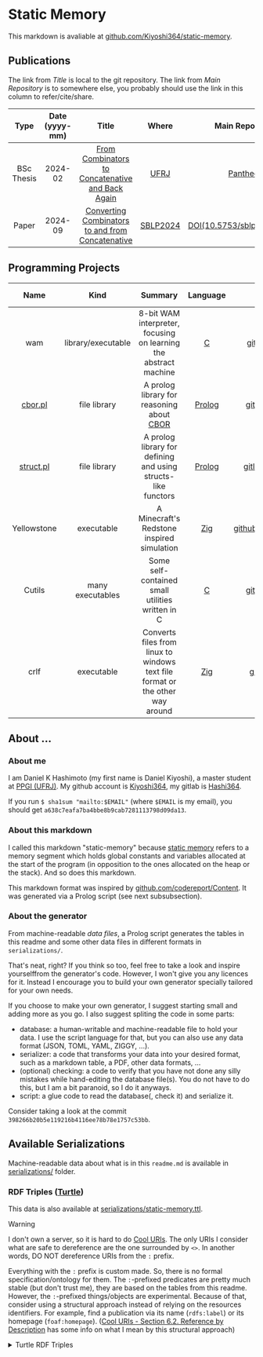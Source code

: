# Static Memory

This markdown is avaliable at [github.com/Kiyoshi364/static-memory](github.com/Kiyoshi364/static-memory).

## Publications

The link from _Title_ is local to the git repository.
The link from _Main Repository_ is to somewhere else,
you probably should use the link in this column to refer/cite/share.

|Type|Date (yyyy-mm)|Title|Where|Main Repository|Slides|
|:---:|:---:|:---:|:---:|:---:|:---:|
|BSc Thesis|2024-02|[From Combinators to Concatenative and Back Again](./publications/From_Combinators_to_Concatenative_and_Back_Again.pdf)|[UFRJ](https://ufrj.br/en/)|[Pantheon](http://hdl.handle.net/11422/22871)|[slides pt-BR](./publications/From_Combinators_to_Concatenative_and_Back_Again_slides.pdf)|
|Paper|2024-09|[Converting Combinators to and from Concatenative](./publications/Converting_Combinators_to_and_from_Concatenative.pdf)|[SBLP2024](https://cbsoft.sbc.org.br/2024/sblp/?lang=en)|[DOI(10.5753/sblp.2024.3460)](https://doi.org/10.5753/sblp.2024.3460)|[slides](./publications/Converting_Combinators_to_and_from_Concatenative_slides.pdf)|

## Programming Projects

|Name|Kind|Summary|Language|Main Repository|Mirrors|Last Updated|
|:---:|:---:|:---:|:---:|:---:|:---:|:---:|
|wam|library/executable|8-bit WAM interpreter, focusing on learning the abstract machine|[C](https://en.wikipedia.org/wiki/C_(programming_language))|[github.com/Kiyoshi364/wam](https://github.com/Kiyoshi364/wam)|-|2025-03|
|[cbor.pl](https://gitlab.com/Hashi364/cbor-pl/blob/main/cbor.pl)|file library|A prolog library for reasoning about [CBOR](https://en.wikipedia.org/wiki/CBOR)|[Prolog](https://en.wikipedia.org/wiki/Prolog)|[gitlab.com/Hashi364/cbor-pl](https://gitlab.com/Hashi364/cbor-pl)|[github.com/Kiyoshi364/cbor-pl](https://github.com/Kiyoshi364/cbor-pl)|2025-02|
|[struct.pl](https://gitlab.com/Hashi364/struct-pl/blob/main/struct.pl)|file library|A prolog library for defining and using structs-like functors|[Prolog](https://en.wikipedia.org/wiki/Prolog)|[gitlab.com/Hashi364/struct-pl](https://gitlab.com/Hashi364/struct-pl)|[github.com/Kiyoshi364/struct-pl](https://github.com/Kiyoshi364/struct-pl)|2025-02|
|Yellowstone|executable|A Minecraft's Redstone inspired simulation|[Zig](https://ziglang.org/)|[github.com/Kiyoshi364/yellowstone](https://github.com/Kiyoshi364/yellowstone)|-|2024-06|
|Cutils|many executables|Some self-contained small utilities written in C|[C](https://en.wikipedia.org/wiki/C_(programming_language))|[github.com/Kiyoshi364/cutils](https://github.com/Kiyoshi364/cutils)|-|2024-06|
|crlf|executable|Converts files from linux to windows text file format or the other way around|[Zig](https://ziglang.org/)|[github.com/Kiyoshi364/crlf](https://github.com/Kiyoshi364/crlf)|-|2022-08|

## About ...

### About me

I am Daniel K Hashimoto (my first name is Daniel Kiyoshi),
a master student at [PPGI (UFRJ)](https://ppgi.ufrj.br/).
My github account is [Kiyoshi364](https://github.com/Kiyoshi364),
my gitlab is [Hashi364](https://gitlab.com/Hashi364).

If you run `$ sha1sum "mailto:$EMAIL"` (where `$EMAIL` is my email),
you should get `a638c7eafa7ba4bbe8b9cab7281113798d09da13`.

### About this markdown

I called this markdown "static-memory"
because [static memory](https://en.wikipedia.org/wiki/Static_variable)
refers to a memory segment
which holds global constants and variables
allocated at the start of the program
(in opposition to the ones allocated on the heap or the stack).
And so does this markdown.

This markdown format was inspired by [github.com/codereport/Content](https://github.com/codereport/Content).
It was generated via a Prolog script (see next subsubsection).

### About the generator

From machine-readable *data files*,
a Prolog script generates the tables in this readme
and some other data files in different formats in `serializations/`.

That's neat, right?
If you think so too,
feel free to take a look and inspire yourselffrom the generator's code.
However, I won't give you any licences for it.
Instead I encourage you to build your own generator
specially tailored for your own needs.

If you choose to make your own generator,
I suggest starting small and adding more as you go.
I also suggest spliting the code in some parts:
  * database: a human-writable and machine-readable file
    to hold your data.
    I use the script language for that,
    but you can also use any data format
    (JSON, TOML, YAML, ZIGGY, ...).
  * serializer: a code that transforms your data
    into your desired format,
    such as a markdown table, a PDF, other data formats, ...
  * (optional) checking: a code to verify that
    you have not done any silly mistakes
    while hand-editing the database file(s).
    You do not have to do this,
    but I am a bit paranoid,
    so I do it anyways.
  * script: a glue code to
    read the database(, check it) and serialize it.

Consider taking a look at the commit
`398266b20b5e119216b4116ee78b78e1757c53bb`.

## Available Serializations

Machine-readable data
about what is in this `readme.md`
is available in [serializations/](./serializations/) folder.

### RDF Triples ([Turtle](https://en.wikipedia.org/wiki/Turtle_(syntax)))

This data is also available at [serializations/static-memory.ttl](./serializations/static-memory.ttl).

> [!WARNING]
> I don't own a server,
> so it is hard to do [Cool URIs](https://w3.org/TR/2008/NOTE-cooluris-20081203).
> The only URIs I consider what are safe to dereference
> are the one surrounded by `<>`.
> In another words,
> DO NOT dereference URIs from the `:` prefix.

Everything with the `:` prefix is custom made.
So, there is no formal specification/ontology for them.
The `:`-prefixed predicates are pretty much stable
(but don't trust me),
they are based on the tables from this readme.
However, the `:`-prefixed things/objects are experimental.
Because of that,
consider using a structural approach
instead of relying on the resources identifiers.
For example,
find a publication via
its name (`rdfs:label`)
or its homepage (`foaf:homepage`).
([Cool URIs - Section 6.2. Reference by Description](https://w3.org/TR/2008/NOTE-cooluris-20081203#blanknodes)
has some info on what I mean by this structural approach)

<details><summary>Turtle RDF Triples</summary>

```ttl
@prefix foaf: <http://xmlns.com/foaf/0.1/> .
@prefix rdf: <http://www.w3.org/1999/02/22-rdf-syntax-ns#> .
@prefix rdfs: <http://www.w3.org/2000/01/rdf-schema#> .
@prefix xsd: <http://www.w3.org/2001/XMLSchema#> .
@prefix : <http://github.com/Kiyoshi364/static-memory#> .

:me
  foaf:firstName "Daniel Kiyoshi"@pt-BR ;
  foaf:homepage <https://github.com/Kiyoshi364/static-memory> ;
  foaf:made
    :projects\/cbor.pl ,
    :projects\/crlf ,
    :projects\/cutils ,
    :projects\/struct.pl ,
    :projects\/wam ,
    :projects\/yellowstone ,
    :publications\/converting%20combinators%20to%20and%20from%20concatenative.pdf ,
    :publications\/from%20combinators%20to%20concatenative%20and%20back%20again.pdf ;
  foaf:mbox_sha1sum "a638c7eafa7ba4bbe8b9cab7281113798d09da13"^^xsd:hexBinary ;
  foaf:name "Daniel K Hashimoto"@pt-BR ;
  foaf:nick
    "Hashi364"^^xsd:string ,
    "Kiyoshi364"^^xsd:string ;
  foaf:publications <https://github.com/Kiyoshi364/static-memory> ;
  foaf:schoolHomepage <https://ppgi.ufrj.br/> ;
  rdf:type foaf:Person ;
  rdfs:label "Daniel K Hashimoto"@pt-BR .

:projects\/cbor.pl
  :kind "file library"^^xsd:string ;
  :last_updated "2025-02"^^xsd:gYearMonth ;
  :main_repository_link <https://gitlab.com/Hashi364/cbor-pl> ;
  :main_repository_name "gitlab.com/Hashi364/cbor-pl"^^xsd:string ;
  :mirrors_link <https://github.com/Kiyoshi364/cbor-pl> ;
  :mirrors_name "github.com/Kiyoshi364/cbor-pl"^^xsd:string ;
  :name_link <https://gitlab.com/Hashi364/cbor-pl/blob/main/cbor.pl> ;
  :name_name "cbor.pl"^^xsd:string ;
  :programming_language_link <https://en.wikipedia.org/wiki/Prolog> ;
  :programming_language_name "Prolog"^^xsd:string ;
  :summary "A prolog library for reasoning about [CBOR](https://en.wikipedia.org/wiki/CBOR)"^^xsd:string ;
  foaf:homePage <https://gitlab.com/Hashi364/cbor-pl> ;
  foaf:name "cbor.pl"^^xsd:string ;
  foaf:page
    <https://github.com/Kiyoshi364/cbor-pl> ,
    <https://gitlab.com/Hashi364/cbor-pl> ;
  rdfs:label "cbor.pl"^^xsd:string .

:projects\/crlf
  :kind "executable"^^xsd:string ;
  :last_updated "2022-08"^^xsd:gYearMonth ;
  :main_repository_link <https://github.com/Kiyoshi364/crlf> ;
  :main_repository_name "github.com/Kiyoshi364/crlf"^^xsd:string ;
  :name "crlf"^^xsd:string ;
  :programming_language_link <https://ziglang.org/> ;
  :programming_language_name "Zig"^^xsd:string ;
  :summary "Converts files from linux to windows text file format or the other way around"^^xsd:string ;
  foaf:homePage <https://github.com/Kiyoshi364/crlf> ;
  foaf:name "crlf"^^xsd:string ;
  foaf:page <https://github.com/Kiyoshi364/crlf> ;
  rdfs:label "crlf"^^xsd:string .

:projects\/cutils
  :kind "many executables"^^xsd:string ;
  :last_updated "2024-06"^^xsd:gYearMonth ;
  :main_repository_link <https://github.com/Kiyoshi364/cutils> ;
  :main_repository_name "github.com/Kiyoshi364/cutils"^^xsd:string ;
  :name "Cutils"^^xsd:string ;
  :programming_language_link <https://en.wikipedia.org/wiki/C_(programming_language)> ;
  :programming_language_name "C"^^xsd:string ;
  :summary "Some self-contained small utilities written in C"^^xsd:string ;
  foaf:homePage <https://github.com/Kiyoshi364/cutils> ;
  foaf:name "Cutils"^^xsd:string ;
  foaf:page <https://github.com/Kiyoshi364/cutils> ;
  rdfs:label "Cutils"^^xsd:string .

:projects\/struct.pl
  :kind "file library"^^xsd:string ;
  :last_updated "2025-02"^^xsd:gYearMonth ;
  :main_repository_link <https://gitlab.com/Hashi364/struct-pl> ;
  :main_repository_name "gitlab.com/Hashi364/struct-pl"^^xsd:string ;
  :mirrors_link <https://github.com/Kiyoshi364/struct-pl> ;
  :mirrors_name "github.com/Kiyoshi364/struct-pl"^^xsd:string ;
  :name_link <https://gitlab.com/Hashi364/struct-pl/blob/main/struct.pl> ;
  :name_name "struct.pl"^^xsd:string ;
  :programming_language_link <https://en.wikipedia.org/wiki/Prolog> ;
  :programming_language_name "Prolog"^^xsd:string ;
  :summary "A prolog library for defining and using structs-like functors"^^xsd:string ;
  foaf:homePage <https://gitlab.com/Hashi364/struct-pl> ;
  foaf:name "struct.pl"^^xsd:string ;
  foaf:page
    <https://github.com/Kiyoshi364/struct-pl> ,
    <https://gitlab.com/Hashi364/struct-pl> ;
  rdfs:label "struct.pl"^^xsd:string .

:projects\/wam
  :kind "library/executable"^^xsd:string ;
  :last_updated "2025-03"^^xsd:gYearMonth ;
  :main_repository_link <https://github.com/Kiyoshi364/wam> ;
  :main_repository_name "github.com/Kiyoshi364/wam"^^xsd:string ;
  :name "wam"^^xsd:string ;
  :programming_language_link <https://en.wikipedia.org/wiki/C_(programming_language)> ;
  :programming_language_name "C"^^xsd:string ;
  :summary "8-bit WAM interpreter, focusing on learning the abstract machine"^^xsd:string ;
  foaf:homePage <https://github.com/Kiyoshi364/wam> ;
  foaf:name "wam"^^xsd:string ;
  foaf:page <https://github.com/Kiyoshi364/wam> ;
  rdfs:label "wam"^^xsd:string .

:projects\/yellowstone
  :kind "executable"^^xsd:string ;
  :last_updated "2024-06"^^xsd:gYearMonth ;
  :main_repository_link <https://github.com/Kiyoshi364/yellowstone> ;
  :main_repository_name "github.com/Kiyoshi364/yellowstone"^^xsd:string ;
  :name "Yellowstone"^^xsd:string ;
  :programming_language_link <https://ziglang.org/> ;
  :programming_language_name "Zig"^^xsd:string ;
  :summary "A Minecraft's Redstone inspired simulation"^^xsd:string ;
  foaf:homePage <https://github.com/Kiyoshi364/yellowstone> ;
  foaf:name "Yellowstone"^^xsd:string ;
  foaf:page <https://github.com/Kiyoshi364/yellowstone> ;
  rdfs:label "Yellowstone"^^xsd:string .

:publications\/converting%20combinators%20to%20and%20from%20concatenative.pdf
  :date "2024-09"^^xsd:gYearMonth ;
  :main_repository_link <https://doi.org/10.5753/sblp.2024.3460> ;
  :main_repository_name "DOI(10.5753/sblp.2024.3460)"^^xsd:string ;
  :publication_link :publications\/Converting_Combinators_to_and_from_Concatenative.pdf ;
  :publication_name "Converting Combinators to and from Concatenative"^^xsd:string ;
  :slides_link :publications\/Converting_Combinators_to_and_from_Concatenative_slides.pdf ;
  :slides_name "slides"^^xsd:string ;
  :type "Paper"^^xsd:string ;
  :where_link <https://cbsoft.sbc.org.br/2024/sblp/?lang=en> ;
  :where_name "SBLP2024"^^xsd:string ;
  foaf:homepage <https://doi.org/10.5753/sblp.2024.3460> ;
  foaf:name "Converting Combinators to and from Concatenative"^^xsd:string ;
  foaf:page <https://doi.org/10.5753/sblp.2024.3460> ;
  rdfs:label "Converting Combinators to and from Concatenative"^^xsd:string .

:publications\/from%20combinators%20to%20concatenative%20and%20back%20again.pdf
  :date "2024-02"^^xsd:gYearMonth ;
  :main_repository_link <http://hdl.handle.net/11422/22871> ;
  :main_repository_name "Pantheon"^^xsd:string ;
  :publication_link :publications\/From_Combinators_to_Concatenative_and_Back_Again.pdf ;
  :publication_name "From Combinators to Concatenative and Back Again"^^xsd:string ;
  :slides_link :publications\/From_Combinators_to_Concatenative_and_Back_Again_slides.pdf ;
  :slides_name "slides pt-BR"^^xsd:string ;
  :type "BSc Thesis"^^xsd:string ;
  :where_link <https://ufrj.br/en/> ;
  :where_name "UFRJ"^^xsd:string ;
  foaf:homepage <http://hdl.handle.net/11422/22871> ;
  foaf:name "From Combinators to Concatenative and Back Again"^^xsd:string ;
  foaf:page <http://hdl.handle.net/11422/22871> ;
  rdfs:label "From Combinators to Concatenative and Back Again"^^xsd:string .
```
</details>
